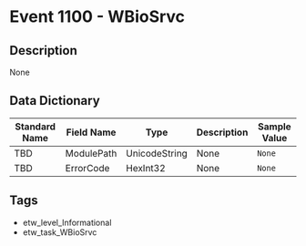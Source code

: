 # Event 1100 - WBioSrvc

## Description
None

## Data Dictionary
|Standard Name|Field Name|Type|Description|Sample Value|
|---|---|---|---|---|
|TBD|ModulePath|UnicodeString|None|`None`|
|TBD|ErrorCode|HexInt32|None|`None`|

## Tags
* etw_level_Informational
* etw_task_WBioSrvc